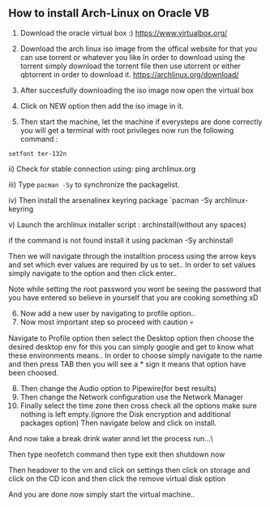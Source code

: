 ## How to install Arch-Linux on Oracle VB

1. Download the oracle virtual box :) 
https://www.virtualbox.org/

2. Download the arch linux iso image from the offical website for that you can use torrent or whatever you like
In order to download using the torrent simply download the torrent file then use utorrent or either qbtorrent in order to download it.
https://archlinux.org/download/

3. After succesfully downloading the iso image now open the virtual box

4. Click on NEW option then add the iso image in it.

5. Then start the machine, let the machine if everysteps are done correctly you will get a terminal with root privileges now run the following command :

 ``` setfont ter-132n ```
 
 ii) Check for stable connection using: ping archlinux.org
 
 iii) Type `pacman -Sy` to synchronize the packagelist.
 
 iv) Then install the arsenalinex keyring package `pacman -Sy archlinux-keyring 
 
 v) Launch the archlinux installer script : archinstall(without any spaces)
 
  if the command is not found install it using packman -Sy archinstall

Then we will navigate through the installtion process using the arrow keys and set which ever values are required by us to set..
In order to set values simply navigate to the option and then click enter..

Note while setting the root password you wont be seeing the password that you have entered so believe in yourself that you are cooking something xD

6. Now add a new user by navigating to profile option..
7. Now most important step so proceed with caution 💀

Navigate to Profile option then select the Desktop option then choose the desired desktop env for this you can simply google and get to know what these environments means..
In order to choose simply navigate to the name and then press TAB then you will see a * sign it means that option have been choosed.

8. Then change the Audio option to Pipewire(for best results)
9. Then change the Network configuration use the Network Manager 
10. Finally select the time zone then cross check all the options make sure nothing is left empty.(ignore the Disk encryption and additional packages option)
Then navigate below and click on install.

And now take a break drink water annd let the process run...\

Then type neofetch command
then type exit
then shutdown now


Then headover to the vm and click on settings then click on storage and click on the CD icon and then click the remove virtual disk option

And you are done now simply start the virtual machine..
